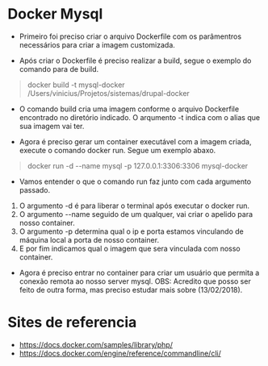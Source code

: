 # Docker Mysql

* Primeiro foi preciso criar o arquivo Dockerfile com os parâmentros necessários para criar a imagem customizada.

* Após criar o Dockerfile é preciso realizar a build, segue o exemplo do comando para de build.  
> docker build -t mysql-docker /Users/vinicius/Projetos/sistemas/drupal-docker

* O comando build cria uma imagem conforme o arquivo Dockerfile encontrado no diretório indicado. O arqumento -t 
 indica com o alias que sua imagem vai ter.

* Agora é preciso gerar um container executável com a imagem criada, execute o comando docker run. Segue um exemplo abaxo.

 > docker run -d --name mysql -p 127.0.0.1:3306:3306 mysql-docker
 
 * Vamos entender o que o comando run faz junto com cada argumento passado.
 
 1) O argumento -d é para liberar o terminal após executar o docker run.
 2) O argumento --name seguido de um qualquer, vai criar o apelido para nosso container.
 3) O argumento -p determina qual o ip e porta estamos vinculando de máquina local a porta de nosso container.
 4) E por fim indicamos qual o imagem que sera vinculada com nosso container.
  
* Agora é preciso entrar no container para criar um usuário que permita a conexão remota ao nosso server mysql. 
 OBS: Acredito que posso ser feito de outra forma, mas preciso estudar mais sobre (13/02/2018).
 
 


# Sites de referencia

* https://docs.docker.com/samples/library/php/
* https://docs.docker.com/engine/reference/commandline/cli/